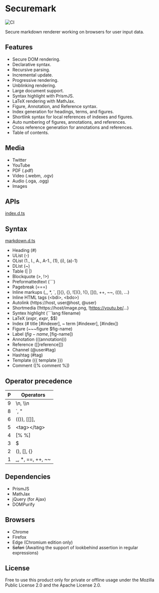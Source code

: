# Securemark

![CI](https://github.com/falsandtru/securemark/workflows/CI/badge.svg)

Secure markdown renderer working on browsers for user input data.

## Features

- Secure DOM rendering.
- Declarative syntax.
- Recursive parsing.
- Incremental update.
- Progressive rendering.
- Unblinking rendering.
- Large document support.
- Syntax highlight with PrismJS.
- LaTeX rendering with MathJax.
- Figure, Annotation, and Reference syntax.
- Index generation for headings, terms, and figures.
- Shortlink syntax for local references of indexes and figures.
- Auto numbering of figures, annotations, and references.
- Cross reference generation for annotations and references.
- Table of contents.

## Media

- Twitter
- YouTube
- PDF (.pdf)
- Video (.webm, .ogv)
- Audio (.oga, .ogg)
- Images

## APIs

[index.d.ts](index.d.ts)

## Syntax

[markdown.d.ts](markdown.d.ts)

- Heading (#)
- UList (-)
- OList (1., I., A., A-1., (1), (i), (a)-1)
- DList (~)
- Table (| |)
- Blockquote (>, !>)
- Preformattedtext (```)
- Pagebreak (===)
- Inline markups (_, *, `, []{}, {}, ![]{}, !{}, \[](), ++, ~~, (()), ...)
- Inline HTML tags (\<bdi>, \<bdo>)
- Autolink (https://host, user@host, @user)
- Shortmedia (!https://host/image.png, !https://youtu.be/...)
- Syntex highlight (```lang filename)
- LaTeX ($expr$, ${expr}$, $$)
- Index (# title [#indexer], ~ term [#indexer], [#index])
- Figure (~~~figure $fig-name)
- Label ($fig-name, [$fig-name])
- Annotation (((annotation)))
- Reference ([[reference]])
- Channel (@user#tag)
- Hashtag (#tag)
- Template ({{ template }})
- Comment ([% comment %])

## Operator precedence

|P| Operators        |
|-|------------------|
|9| \n, \\\n         |
|8| `, "             |
|6| (()), [[]], ${}$ |
|5| \<tag>\</tag>    |
|4| [% %]            |
|3| $                |
|2| (), [], {}       |
|1| _, *, ==, ++, ~~ |

## Dependencies

- PrismJS
- MathJax
- jQuery (for Ajax)
- DOMPurify

## Browsers

- Chrome
- Firefox
- Edge (Chromium edition only)
- ~~Safari~~ (Awaiting the support of lookbehind assertion in regular expressions)

## License

Free to use this product only for private or offline usage under the Mozilla Public License 2.0 and the Apache License 2.0.
